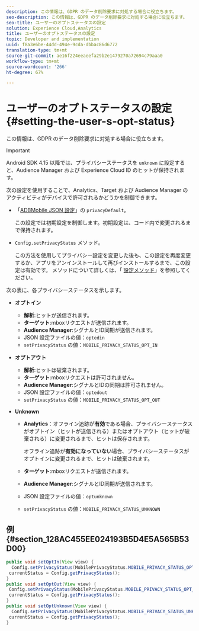 ```yaml
---
description: この情報は、GDPR のデータ削除要求に対処する場合に役立ちます。
seo-description: この情報は、GDPR のデータ削除要求に対処する場合に役立ちます。
seo-title: ユーザーのオプトステータスの設定
solution: Experience Cloud,Analytics
title: ユーザーのオプトステータスの設定
topic: Developer and implementation
uuid: f8a3e6be-44dd-494e-9cda-dbbac86d6772
translation-type: tm+mt
source-git-commit: ae16f224eeaeefa29b2e1479270a72694c79aaa0
workflow-type: tm+mt
source-wordcount: '266'
ht-degree: 67%

---
```



# ユーザーのオプトステータスの設定{#setting-the-user-s-opt-status}

この情報は、GDPR のデータ削除要求に対処する場合に役立ちます。

>[!IMPORTANT]
>
>Android SDK 4.15 以降では、プライバシーステータスを `unknown` に設定すると、Audience Manager および Experience Cloud ID のヒットが保持されます。

次の設定を使用することで、Analytics、Target および Audience Manager のアクティビティがデバイスで許可されるかどうかを制御できます。

* 「[ADBMobile JSON 設定](/help/android/configuration/json-config/json-config.md)」の `privacyDefault`。

   この設定では初期設定を制御します。初期設定は、コード内で変更されるまで保持されます。

* `Config.setPrivacyStatus` メソッド。

   この方法を使用してプライバシー設定を変更した後も、この設定を再度変更するか、アプリをアンインストールして再びインストールするまで、この設定は有効です。 メソッドについて詳しくは、「 [設定メソッド](/help/android/configuration/methods.md)」を参照してください。

次の表に、各プライバシーステータスを示します。

* **オプトイン**

   * **解析**:ヒットが送信されます。
   * **ターゲット**:mboxリクエストが送信されます。
   * **Audience Manager**:シグナルとID同期が送信されます。
   * JSON 設定ファイルの値：`optedin`
   * `setPrivacyStatus` の値：`MOBILE_PRIVACY_STATUS_OPT_IN`

* **オプトアウト**

   * **解析**:ヒットは破棄されます。
   * **ターゲット**:mboxリクエストは許可されません。
   * **Audience Manager**:シグナルとIDの同期は許可されません。
   * JSON 設定ファイルの値：`optedout`
   * `setPrivacyStatus` の値：`MOBILE_PRIVACY_STATUS_OPT_OUT`

* **Unknown**

   * **Analytics**：オフライン追跡が&#x200B;**有効**&#x200B;である場合、プライバシーステータスがオプトイン（ヒットが送信される）またはオプトアウト（ヒットが破棄される）に変更されるまで、ヒットは保存されます。

      オフライン追跡が<b>有効になっていない</b>場合、プライバシーステータスがオプトインに変更されるまで、ヒットは破棄されます。
   * **ターゲット**:mboxリクエストが送信されます。
   * **Audience Manager**:シグナルとID同期が送信されます。
   * JSON 設定ファイルの値：`optunknown`
   * `setPrivacyStatus` の値：`MOBILE_PRIVACY_STATUS_UNKNOWN`

## 例 {#section_128AC455EE024193B5D4E5A565B53D00}

```java
public void setOptIn(View view) { 
  Config.setPrivacyStatus(MobilePrivacyStatus.MOBILE_PRIVACY_STATUS_OPT_IN); 
 currentStatus = Config.getPrivacyStatus(); 
} 
public void setOptOut(View view) { 
 Config.setPrivacyStatus(MobilePrivacyStatus.MOBILE_PRIVACY_STATUS_OPT_OUT); 
 currentStatus = Config.getPrivacyStatus(); 
} 
public void setOptUnknown(View view) { 
  Config.setPrivacyStatus(MobilePrivacyStatus.MOBILE_PRIVACY_STATUS_UNKNOWN); 
 currentStatus = Config.getPrivacyStatus(); 
}
```


